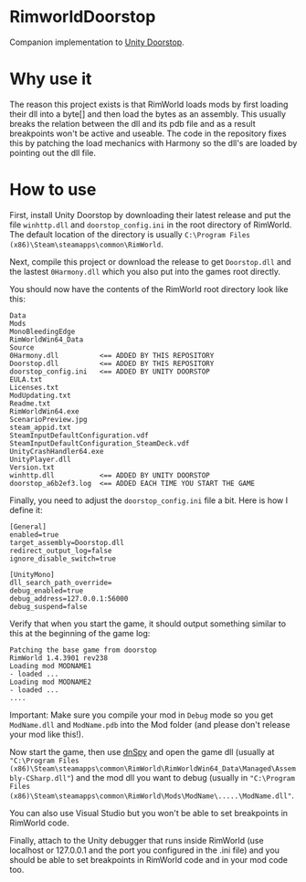 # RimworldDoorstop

Companion implementation to [Unity Doorstop](https://github.com/NeighTools/UnityDoorstop).

# Why use it

The reason this project exists is that RimWorld loads mods by first loading their dll into a byte[] and then load the bytes as an assembly. This usually breaks the relation between the dll and its pdb file and as a result breakpoints won't be active and useable. The code in the repository fixes this by patching the load mechanics with Harmony so the dll's are loaded by pointing out the dll file. 

# How to use

First, install Unity Doorstop by downloading their latest release and put the file `winhttp.dll` and `doorstop_config.ini` in the root directory of RimWorld. The default location of the directory is usually `C:\Program Files (x86)\Steam\steamapps\common\RimWorld`.

Next, compile this project or download the release to get `Doorstop.dll` and the lastest `0Harmony.dll` which you also put into the games root directly.

You should now have the contents of the RimWorld root directory look like this:
```
Data
Mods
MonoBleedingEdge
RimWorldWin64_Data
Source
0Harmony.dll          <== ADDED BY THIS REPOSITORY
Doorstop.dll          <== ADDED BY THIS REPOSITORY
doorstop_config.ini   <== ADDED BY UNITY DOORSTOP
EULA.txt
Licenses.txt
ModUpdating.txt
Readme.txt
RimWorldWin64.exe
ScenarioPreview.jpg
steam_appid.txt
SteamInputDefaultConfiguration.vdf
SteamInputDefaultConfiguration_SteamDeck.vdf
UnityCrashHandler64.exe
UnityPlayer.dll
Version.txt
winhttp.dll           <== ADDED BY UNITY DOORSTOP
doorstop_a6b2ef3.log  <== ADDED EACH TIME YOU START THE GAME
```

Finally, you need to adjust the `doorstop_config.ini` file a bit. Here is how I define it:
```
[General]
enabled=true
target_assembly=Doorstop.dll
redirect_output_log=false
ignore_disable_switch=true

[UnityMono]
dll_search_path_override=
debug_enabled=true
debug_address=127.0.0.1:56000
debug_suspend=false
```

Verify that when you start the game, it should output something similar to this at the beginning of the game log:
```
Patching the base game from doorstop
RimWorld 1.4.3901 rev238
Loading mod MODNAME1
- loaded ...
Loading mod MODNAME2
- loaded ...
....
```

Important: Make sure you compile your mod in `Debug` mode so you get `ModName.dll` and `ModName.pdb` into the Mod folder (and please don't release your mod like this!). 

Now start the game, then use [dnSpy](https://github.com/dnSpyEx/dnSpy) and open the game dll (usually at `"C:\Program Files (x86)\Steam\steamapps\common\RimWorld\RimWorldWin64_Data\Managed\Assembly-CSharp.dll"`) and the mod dll you want to debug (usually in `"C:\Program Files (x86)\Steam\steamapps\common\RimWorld\Mods\ModName\.....\ModName.dll"`. 

You can also use Visual Studio but you won't be able to set breakpoints in RimWorld code. 

Finally, attach to the Unity debugger that runs inside RimWorld (use localhost or 127.0.0.1 and the port you configured in the .ini file) and you should be able to set breakpoints in RimWorld code and in your mod code too.
